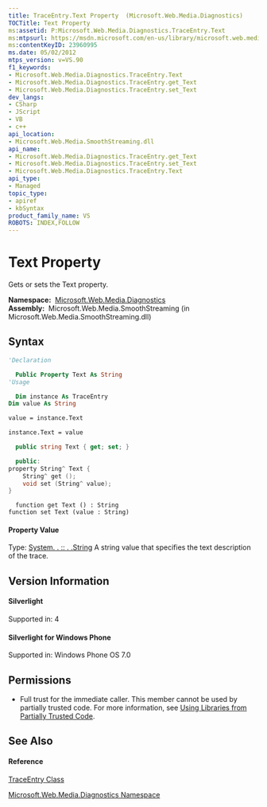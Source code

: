 ```yaml
---
title: TraceEntry.Text Property  (Microsoft.Web.Media.Diagnostics)
TOCTitle: Text Property
ms:assetid: P:Microsoft.Web.Media.Diagnostics.TraceEntry.Text
ms:mtpsurl: https://msdn.microsoft.com/en-us/library/microsoft.web.media.diagnostics.traceentry.text(v=VS.90)
ms:contentKeyID: 23960995
ms.date: 05/02/2012
mtps_version: v=VS.90
f1_keywords:
- Microsoft.Web.Media.Diagnostics.TraceEntry.Text
- Microsoft.Web.Media.Diagnostics.TraceEntry.get_Text
- Microsoft.Web.Media.Diagnostics.TraceEntry.set_Text
dev_langs:
- CSharp
- JScript
- VB
- c++
api_location:
- Microsoft.Web.Media.SmoothStreaming.dll
api_name:
- Microsoft.Web.Media.Diagnostics.TraceEntry.get_Text
- Microsoft.Web.Media.Diagnostics.TraceEntry.set_Text
- Microsoft.Web.Media.Diagnostics.TraceEntry.Text
api_type:
- Managed
topic_type:
- apiref
- kbSyntax
product_family_name: VS
ROBOTS: INDEX,FOLLOW
---
```


# Text Property

Gets or sets the Text property.

**Namespace:**  [Microsoft.Web.Media.Diagnostics](microsoft-web-media-diagnostics-namespace_1.md)  
**Assembly:**  Microsoft.Web.Media.SmoothStreaming (in Microsoft.Web.Media.SmoothStreaming.dll)

## Syntax

``` vb
'Declaration

  Public Property Text As String
'Usage

  Dim instance As TraceEntry
Dim value As String

value = instance.Text

instance.Text = value
```

``` csharp
  public string Text { get; set; }
```

``` c++
  public:
property String^ Text {
    String^ get ();
    void set (String^ value);
}
```

``` jscript
  function get Text () : String
function set Text (value : String)
```

#### Property Value

Type: [System. . :: . .String](https://msdn.microsoft.com/en-us/library/s1wwdcbf\(v=vs.90\))  
A string value that specifies the text description of the trace.  

## Version Information

#### Silverlight

Supported in: 4  

#### Silverlight for Windows Phone

Supported in: Windows Phone OS 7.0  

## Permissions

  - Full trust for the immediate caller. This member cannot be used by partially trusted code. For more information, see [Using Libraries from Partially Trusted Code](https://msdn.microsoft.com/en-us/library/8skskf63\(v=vs.90\)).

## See Also

#### Reference

[TraceEntry Class](traceentry-class-microsoft-web-media-diagnostics_1.md)

[Microsoft.Web.Media.Diagnostics Namespace](microsoft-web-media-diagnostics-namespace_1.md)

